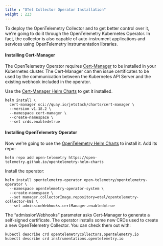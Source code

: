 ```yaml
---
title : "OTel Collector Operator Installation"
weight : 223
---
```


To deploy the OpenTelemetry Collector and to get better control over it, we're going to do it through the OpenTelemetry Kubernetes Operator. In fact, the collector is also capable of auto-instrument applications and services using OpenTelemetry instrumentation libraries.

#### Installing Cert-Manager
The OpenTelemetry Operator requires [Cert-Manager](https://cert-manager.io/) to be installed in your Kubernetes cluster. The Cert-Manager can then issue certificates to be used by the communication between the Kubernetes API Server and the existing webhook included in the operator.

Use the [Cert-Manager Helm Charts](https://cert-manager.io/docs/installation/helm/) to get it installed.

```
helm install \
  cert-manager oci://quay.io/jetstack/charts/cert-manager \
  --version v1.18.2 \
  --namespace cert-manager \
  --create-namespace \
  --set crds.enabled=true
```

#### Installing OpenTelemetry Operator
Now we're going to use the [OpenTelemetry Helm Charts](https://github.com/open-telemetry/opentelemetry-helm-charts) to install it. Add its repo:

```
helm repo add open-telemetry https://open-telemetry.github.io/opentelemetry-helm-charts
```


Install the operator:

```
helm install opentelemetry-operator open-telemetry/opentelemetry-operator \
  --namespace opentelemetry-operator-system \
  --create-namespace \
  --set manager.collectorImage.repository=otel/opentelemetry-collector-k8s \
  --set admissionWebhooks.certManager.enabled=true
```

The “admissionWebhooks” parameter asks Cert-Manager to generate a self-signed certificate. The operator installs some new CRDs used to create a new OpenTelemetry Collector. You can check them out with:

```
kubectl describe crd opentelemetrycollectors.opentelemetry.io
kubectl describe crd instrumentations.opentelemetry.io
```


